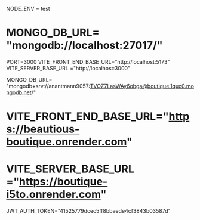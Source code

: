 NODE_ENV = test

# MONGO_DB_URL= "mongodb://localhost:27017/"
PORT=3000
VITE_FRONT_END_BASE_URL="http://localhost:5173"
VITE_SERVER_BASE_URL ="http://localhost:3000"

MONGO_DB_URL= "mongodb+srv://anantmann9057:TVOZ7LasWAy6obga@boutique.1quc0.mongodb.net/"
# VITE_FRONT_END_BASE_URL="https://beautious-boutique.onrender.com"
# VITE_SERVER_BASE_URL ="https://boutique-i5to.onrender.com"



JWT_AUTH_TOKEN="41525779dcec5ff8bbaede4cf3843b03587d"

